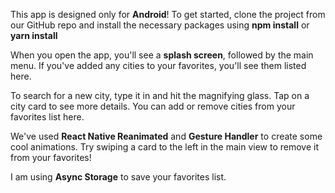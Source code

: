 This app is designed only for **Android**! 
To get started, clone the project from our GitHub repo and install the necessary packages using 
**npm install** or **yarn install**

When you open the app, you'll see a **splash screen**, followed by the main menu. 
If you've added any cities to your favorites, you'll see them listed here.

To search for a new city, type it in and hit the magnifying glass. 
Tap on a city card to see more details. 
You can add or remove cities from your favorites list here.

We've used **React Native Reanimated** and **Gesture Handler** to create some cool animations. 
Try swiping a card to the left in the main view to remove it from your favorites!

I am using **Async Storage** to save your favorites list.

